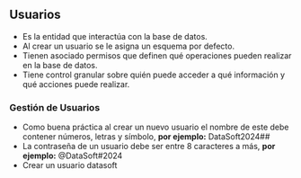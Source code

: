
## Usuarios

* Es la entidad que interactúa con la base de datos.
* Al crear un usuario se le asigna un esquema por defecto.
* Tienen asociado permisos que definen qué operaciones pueden realizar en la base de datos.
* Tiene control granular sobre quién puede acceder a qué información y qué acciones puede realizar.

### Gestión de Usuarios

* Como buena práctica al crear un nuevo usuario el nombre de este debe contener números, letras y símbolo, **por ejemplo:** DataSoft2024##
* La contraseña de un usuario debe ser entre 8 caracteres a más, **por ejemplo:** @DataSoft#2024
* Crear un usuario datasoft